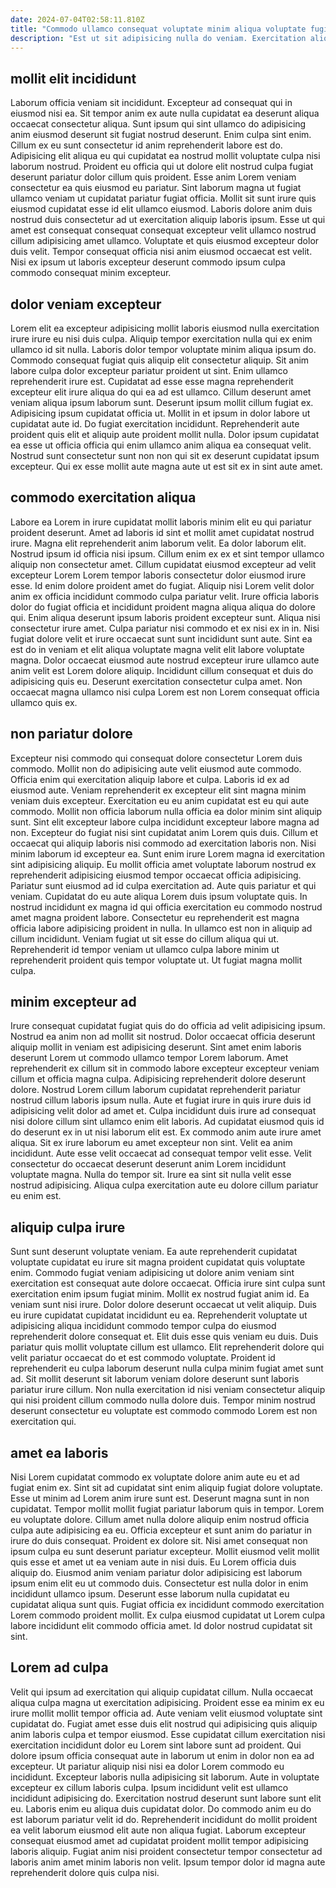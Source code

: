 ```yaml
---
date: 2024-07-04T02:58:11.810Z
title: "Commodo ullamco consequat voluptate minim aliqua voluptate fugiat enim occaecat."
description: "Est ut sit adipisicing nulla do veniam. Exercitation aliquip aliqua pariatur irure elit."
---
```



## mollit elit incididunt

Laborum officia veniam sit incididunt. Excepteur ad consequat qui in eiusmod nisi ea. Sit tempor anim ex aute nulla cupidatat ea deserunt aliqua occaecat consectetur aliqua. Sunt ipsum qui sint ullamco do adipisicing anim eiusmod deserunt sit fugiat nostrud deserunt. Enim culpa sint enim. Cillum ex eu sunt consectetur id anim reprehenderit labore est do. Adipisicing elit aliqua eu qui cupidatat ea nostrud mollit voluptate culpa nisi laborum nostrud.
Proident eu officia qui ut dolore elit nostrud culpa fugiat deserunt pariatur dolor cillum quis proident. Esse anim Lorem veniam consectetur ea quis eiusmod eu pariatur. Sint laborum magna ut fugiat ullamco veniam ut cupidatat pariatur fugiat officia. Mollit sit sunt irure quis eiusmod cupidatat esse id elit ullamco eiusmod. Laboris dolore anim duis nostrud duis consectetur ad ut exercitation aliquip laboris ipsum.
Esse ut qui amet est consequat consequat consequat excepteur velit ullamco nostrud cillum adipisicing amet ullamco. Voluptate et quis eiusmod excepteur dolor duis velit. Tempor consequat officia nisi anim eiusmod occaecat est velit. Nisi ex ipsum ut laboris excepteur deserunt commodo ipsum culpa commodo consequat minim excepteur.

## dolor veniam excepteur

Lorem elit ea excepteur adipisicing mollit laboris eiusmod nulla exercitation irure irure eu nisi duis culpa. Aliquip tempor exercitation nulla qui ex enim ullamco id sit nulla. Laboris dolor tempor voluptate minim aliqua ipsum do. Commodo consequat fugiat quis aliquip elit consectetur aliquip. Sit anim labore culpa dolor excepteur pariatur proident ut sint. Enim ullamco reprehenderit irure est.
Cupidatat ad esse esse magna reprehenderit excepteur elit irure aliqua do qui ea ad est ullamco. Cillum deserunt amet veniam aliqua ipsum laborum sunt. Deserunt ipsum mollit cillum fugiat ex. Adipisicing ipsum cupidatat officia ut. Mollit in et ipsum in dolor labore ut cupidatat aute id. Do fugiat exercitation incididunt.
Reprehenderit aute proident quis elit et aliquip aute proident mollit nulla. Dolor ipsum cupidatat ea esse ut officia officia qui enim ullamco anim aliqua ea consequat velit. Nostrud sunt consectetur sunt non non qui sit ex deserunt cupidatat ipsum excepteur. Qui ex esse mollit aute magna aute ut est sit ex in sint aute amet.

## commodo exercitation aliqua

Labore ea Lorem in irure cupidatat mollit laboris minim elit eu qui pariatur proident deserunt. Amet ad laboris id sint et mollit amet cupidatat nostrud irure. Magna elit reprehenderit anim laborum velit. Ea dolor laborum elit. Nostrud ipsum id officia nisi ipsum. Cillum enim ex ex et sint tempor ullamco aliquip non consectetur amet. Cillum cupidatat eiusmod excepteur ad velit excepteur Lorem Lorem tempor laboris consectetur dolor eiusmod irure esse. Id enim dolore proident amet do fugiat.
Aliquip nisi Lorem velit dolor anim ex officia incididunt commodo culpa pariatur velit. Irure officia laboris dolor do fugiat officia et incididunt proident magna aliqua aliqua do dolore qui. Enim aliqua deserunt ipsum laboris proident excepteur sunt. Aliqua nisi consectetur irure amet. Culpa pariatur nisi commodo et ex nisi ex in in. Nisi fugiat dolore velit et irure occaecat sunt sunt incididunt sunt aute. Sint ea est do in veniam et elit aliqua voluptate magna velit elit labore voluptate magna.
Dolor occaecat eiusmod aute nostrud excepteur irure ullamco aute anim velit est Lorem dolore aliquip. Incididunt cillum consequat et duis do adipisicing quis eu. Deserunt exercitation consectetur culpa amet. Non occaecat magna ullamco nisi culpa Lorem est non Lorem consequat officia ullamco quis ex.

## non pariatur dolore

Excepteur nisi commodo qui consequat dolore consectetur Lorem duis commodo. Mollit non do adipisicing aute velit eiusmod aute commodo. Officia enim qui exercitation aliquip labore et culpa. Laboris id ex ad eiusmod aute. Veniam reprehenderit ex excepteur elit sint magna minim veniam duis excepteur. Exercitation eu eu anim cupidatat est eu qui aute commodo. Mollit non officia laborum nulla officia ea dolor minim sint aliquip sunt. Sint elit excepteur labore culpa incididunt excepteur labore magna ad non.
Excepteur do fugiat nisi sint cupidatat anim Lorem quis duis. Cillum et occaecat qui aliquip laboris nisi commodo ad exercitation laboris non. Nisi minim laborum id excepteur ea. Sunt enim irure Lorem magna id exercitation sint adipisicing aliquip. Eu mollit officia amet voluptate laborum nostrud ex reprehenderit adipisicing eiusmod tempor occaecat officia adipisicing. Pariatur sunt eiusmod ad id culpa exercitation ad. Aute quis pariatur et qui veniam.
Cupidatat do eu aute aliqua Lorem duis ipsum voluptate quis. In nostrud incididunt ex magna id qui officia exercitation eu commodo nostrud amet magna proident labore. Consectetur eu reprehenderit est magna officia labore adipisicing proident in nulla. In ullamco est non in aliquip ad cillum incididunt. Veniam fugiat ut sit esse do cillum aliqua qui ut. Reprehenderit id tempor veniam ut ullamco culpa labore minim ut reprehenderit proident quis tempor voluptate ut. Ut fugiat magna mollit culpa.

## minim excepteur ad

Irure consequat cupidatat fugiat quis do do officia ad velit adipisicing ipsum. Nostrud ea anim non ad mollit sit nostrud. Dolor occaecat officia deserunt aliquip mollit in veniam est adipisicing deserunt. Sint amet enim laboris deserunt Lorem ut commodo ullamco tempor Lorem laborum. Amet reprehenderit ex cillum sit in commodo labore excepteur excepteur veniam cillum et officia magna culpa. Adipisicing reprehenderit dolore deserunt dolore. Nostrud Lorem cillum laborum cupidatat reprehenderit pariatur nostrud cillum laboris ipsum nulla.
Aute et fugiat irure in quis irure duis id adipisicing velit dolor ad amet et. Culpa incididunt duis irure ad consequat nisi dolore cillum sint ullamco enim elit laboris. Ad cupidatat eiusmod quis id do deserunt ex in ut nisi laborum elit est. Ex commodo anim aute irure amet aliqua. Sit ex irure laborum eu amet excepteur non sint. Velit ea anim incididunt.
Aute esse velit occaecat ad consequat tempor velit esse. Velit consectetur do occaecat deserunt deserunt anim Lorem incididunt voluptate magna. Nulla do tempor sit. Irure ea sint sit nulla velit esse nostrud adipisicing. Aliqua culpa exercitation aute eu dolore cillum pariatur eu enim est.

## aliquip culpa irure

Sunt sunt deserunt voluptate veniam. Ea aute reprehenderit cupidatat voluptate cupidatat eu irure sit magna proident cupidatat quis voluptate enim. Commodo fugiat veniam adipisicing ut dolore anim veniam sint exercitation est consequat aute dolore occaecat. Officia irure sint culpa sunt exercitation enim ipsum fugiat minim. Mollit ex nostrud fugiat anim id. Ea veniam sunt nisi irure. Dolor dolore deserunt occaecat ut velit aliquip.
Duis eu irure cupidatat cupidatat incididunt eu ea. Reprehenderit voluptate ut adipisicing aliqua incididunt commodo tempor culpa do eiusmod reprehenderit dolore consequat et. Elit duis esse quis veniam eu duis. Duis pariatur quis mollit voluptate cillum est ullamco. Elit reprehenderit dolore qui velit pariatur occaecat do et est commodo voluptate.
Proident id reprehenderit eu culpa laborum deserunt nulla culpa minim fugiat amet sunt ad. Sit mollit deserunt sit laborum veniam dolore deserunt sunt laboris pariatur irure cillum. Non nulla exercitation id nisi veniam consectetur aliquip qui nisi proident cillum commodo nulla dolore duis. Tempor minim nostrud deserunt consectetur eu voluptate est commodo commodo Lorem est non exercitation qui.

## amet ea laboris

Nisi Lorem cupidatat commodo ex voluptate dolore anim aute eu et ad fugiat enim ex. Sint sit ad cupidatat sint enim aliquip fugiat dolore voluptate. Esse ut minim ad Lorem anim irure sunt est. Deserunt magna sunt in non cupidatat. Tempor mollit mollit fugiat pariatur laborum quis in tempor.
Lorem eu voluptate dolore. Cillum amet nulla dolore aliquip enim nostrud officia culpa aute adipisicing ea eu. Officia excepteur et sunt anim do pariatur in irure do duis consequat. Proident ex dolore sit. Nisi amet consequat non ipsum culpa eu sunt deserunt pariatur excepteur. Mollit eiusmod velit mollit quis esse et amet ut ea veniam aute in nisi duis. Eu Lorem officia duis aliquip do.
Eiusmod anim veniam pariatur dolor adipisicing est laborum ipsum enim elit eu ut commodo duis. Consectetur est nulla dolor in enim incididunt ullamco ipsum. Deserunt esse laborum nulla cupidatat eu cupidatat aliqua sunt quis. Fugiat officia ex incididunt commodo exercitation Lorem commodo proident mollit. Ex culpa eiusmod cupidatat ut Lorem culpa labore incididunt elit commodo officia amet. Id dolor nostrud cupidatat sit sint.

## Lorem ad culpa

Velit qui ipsum ad exercitation qui aliquip cupidatat cillum. Nulla occaecat aliqua culpa magna ut exercitation adipisicing. Proident esse ea minim ex eu irure mollit mollit tempor officia ad. Aute veniam velit eiusmod voluptate sint cupidatat do. Fugiat amet esse duis elit nostrud qui adipisicing quis aliquip anim laboris culpa et tempor eiusmod. Esse cupidatat cillum exercitation nisi exercitation incididunt dolor eu Lorem sint labore sunt ad proident. Qui dolore ipsum officia consequat aute in laborum ut enim in dolor non ea ad excepteur.
Ut pariatur aliquip nisi nisi ea dolor Lorem commodo eu incididunt. Excepteur laboris nulla adipisicing sit laborum. Aute in voluptate excepteur ex cillum laboris culpa. Ipsum incididunt velit est ullamco incididunt adipisicing do. Exercitation nostrud deserunt sunt labore sunt elit eu.
Laboris enim eu aliqua duis cupidatat dolor. Do commodo anim eu do est laborum pariatur velit id do. Reprehenderit incididunt do mollit proident ea velit laborum eiusmod elit aute non aliqua fugiat. Laborum excepteur consequat eiusmod amet ad cupidatat proident mollit tempor adipisicing laboris aliquip. Fugiat anim nisi proident consectetur tempor consectetur ad laboris anim amet minim laboris non velit. Ipsum tempor dolor id magna aute reprehenderit dolore quis culpa nisi.


